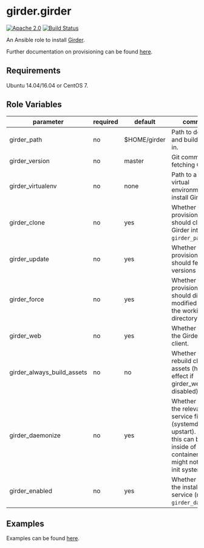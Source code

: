 girder.girder
=============
[![Apache 2.0](https://img.shields.io/badge/license-Apache%202-blue.svg)](https://raw.githubusercontent.com/girder/ansible-role-girder/master/LICENSE)
[![Build Status](https://travis-ci.org/girder/ansible-role-girder.svg?branch=master)](https://travis-ci.org/girder/ansible-role-girder)

An Ansible role to install [Girder](https://github.com/girder/girder).

Further documentation on provisioning can be found [here](https://girder.readthedocs.io/en/latest/provisioning.html).

Requirements
------------

Ubuntu 14.04/16.04 or CentOS 7.

Role Variables
--------------

| parameter                  | required | default      | comments                                                                                                                                                   |
| -------------------------- | -------- | ------------ | -----------------------------------------------------------------------------------------------------------------------------------------------------------|
| girder_path                | no       | $HOME/girder | Path to download and build Girder in.                                                                                                                      |
| girder_version             | no       | master       | Git commit-ish for fetching Girder.                                                                                                                        |
| girder_virtualenv          | no       | none         | Path to a Python virtual environment to install Girder in.                                                                                                 |
| girder_clone               | no       | yes          | Whether provisioning should clone Girder into `girder_path`.                                                                                               |
| girder_update              | no       | yes          | Whether provisioning should fetch new versions via git.                                                                                                    |
| girder_force               | no       | yes          | Whether provisioning should discard modified files in the working directory.                                                                               |
| girder_web                 | no       | yes          | Whether to build the Girder web client.                                                                                                                    |
| girder_always_build_assets | no       | no           | Whether to always rebuild client side assets (has no effect if girder_web is disabled).                                                                    |
| girder_daemonize           | no       | yes          | Whether to install the relevant service files (systemd or upstart). Disabling this can be useful inside of containers which might not have an init system. |
| girder_enabled             | no       | yes          | Whether to enable the installed service (requires `girder_daemonize`).                                                                                     |

Examples
--------
Examples can be found [here](https://github.com/girder/girder/tree/master/devops/ansible/examples).
